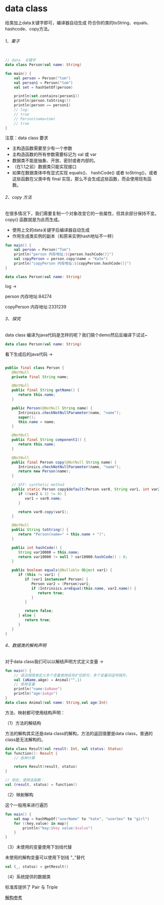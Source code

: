 # data class

给类加上data关键字即可，编译器自动生成 符合你的类的toString、equals、hashcode、copy方法。

###### 1、栗子

```kotlin

// data  关键字
data class Person(val name: String)

fun main() {
    val person = Person("tom")
    val person1 = Person("tom")
    val set = hashSetOf(person)

    println(set.contains(person1))
    println(person.toString())
    println(person == person1)
    // log:
    // true
    // Person(name=tom)
    // true
}
```

注意：data class 要求

- 主构造函数需要至少有一个参数
- 主构造函数的所有参数需要标记为 val 或 var
- 数据类不能是抽象、开放、密封或者内部的。
- （在1.1之前）数据类只能实现接口
- 如果在数据类体中有显式实现 equals()、 hashCode() 或者 toString()，或者这些函数在父类中有 final 实现，那么不会生成这些函数，而会使用现有函数。


###### 2、copy 方法

在很多情况下，我们需要复制一个对象改变它的一些属性，但其余部分保持不变。 copy() 函数就是为此而生成。

- 使用上文的data关键字后编译器自动生成
- 作用生成类实例的副本（和原来实例hash地址不一样）

```kotlin
fun main() {
    val person = Person("Tom")
    println("person 内存地址:${person.hashCode()}")
    val copyPerson = person.copy(name = "Kate")
    println("copyPerson 内存地址:${copyPerson.hashCode()}")
}

data class Person(val name: String)
```
log ->

person 内存地址:84274

copyPerson 内存地址:2331239

###### 3、探究

data class 编译为java代码是怎样的呢？我们搞个demo然后反编译下试试~

```kotlin
data class Person(val name: String)
```

看下生成后的java代码 ->

```java

public final class Person {
   @NotNull
   private final String name;

   @NotNull
   public final String getName() {
      return this.name;
   }

   public Person(@NotNull String name) {
      Intrinsics.checkNotNullParameter(name, "name");
      super();
      this.name = name;
   }

   @NotNull
   public final String component1() {
      return this.name;
   }

   @NotNull
   public final Person copy(@NotNull String name) {
      Intrinsics.checkNotNullParameter(name, "name");
      return new Person(name);
   }

   // $FF: synthetic method
   public static Person copy$default(Person var0, String var1, int var2, Object var3) {
      if ((var2 & 1) != 0) {
         var1 = var0.name;
      }

      return var0.copy(var1);
   }

   @NotNull
   public String toString() {
      return "Person(name=" + this.name + ")";
   }

   public int hashCode() {
      String var10000 = this.name;
      return var10000 != null ? var10000.hashCode() : 0;
   }

   public boolean equals(@Nullable Object var1) {
      if (this != var1) {
         if (var1 instanceof Person) {
            Person var2 = (Person)var1;
            if (Intrinsics.areEqual(this.name, var2.name)) {
               return true;
            }
         }

         return false;
      } else {
         return true;
      }
   }
}
```

###### 4、数据类的解构声明

对于data class我们可以以解结声明方式定义变量 ->

```kotlin
fun main() {
    // 语法很简单定义多个变量使用括号扩住即可，多个变量间逗号隔开。
    val (aName,aAge) = Animal("",1)
    // 使用变量
    println("name:$aName")
    println("age:$aAge")
}
data class Animal(val name: String,val age:Int)
```

方法、映射都可使用结构声明：

（1）方法的解结构

方法的解构其实还是data class的解构，方法的返回值要是data class，普通的class是无法解构的。

```kotlin
data class Result(val result: Int, val status: Status)
fun function(): Result {
    // 各种计算

    return Result(result, status)
}

// 现在，使用该函数：
val (result, status) = function()
```

（2）映射解构

这个一般用来进行遍历

```kotlin
fun main() {
    val map = hashMapOf("userName" to "kate", "userSex" to "girl")
    for ((key,value) in map){
        println("key:$key value:$value")
    }
}
```

（3）未使用的变量使用下划线代替

未使用的解构变量可以使用下划线 "_"替代

```kotlin
val (_, status) = getResult()
```

（4）系统提供的数据类

标准库提供了 Pair 与 Triple

[解构参考](https://www.kotlincn.net/docs/reference/multi-declarations.html)


